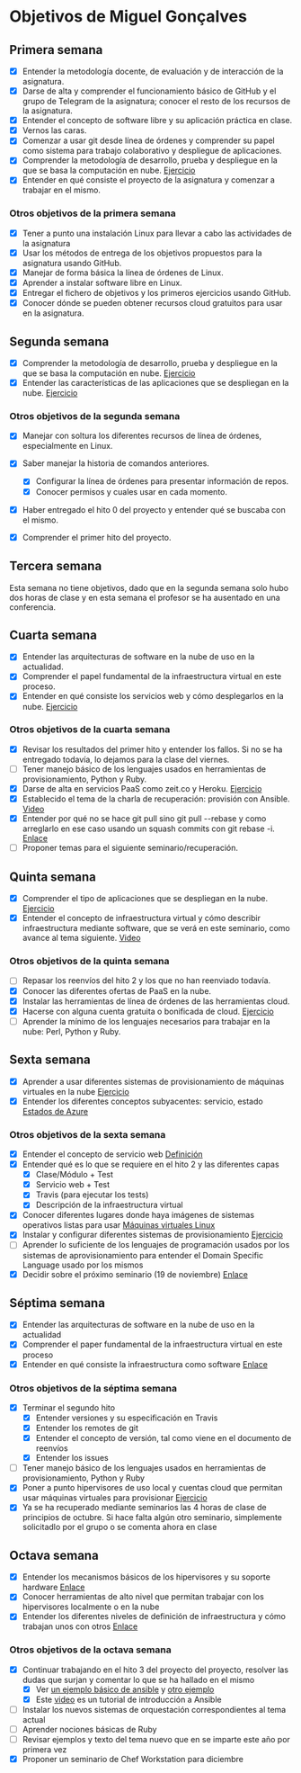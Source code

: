 # Objetivos de Miguel Gonçalves

## Primera semana

- [x] Entender la metodología docente, de evaluación y de interacción de la asignatura.
- [x] Darse de alta y comprender el funcionamiento básico de GitHub y el grupo de Telegram de la asignatura; conocer el resto de los recursos de la asignatura.
- [x] Entender el concepto de software libre y su aplicación práctica en clase.
- [x] Vernos las caras.
- [x] Comenzar a usar git desde línea de órdenes y comprender su papel como sistema para trabajo colaborativo y despliegue de aplicaciones.
- [x] Comprender la metodología de desarrollo, prueba y despliegue en la que se basa la computación en nube. [Ejercicio](https://github.com/migueldgoncalves/CC_ejercicios/blob/master/Arquitecturas%20software%20para%20la%20nube.md#ejercicio-1)
- [x] Entender en qué consiste el proyecto de la asignatura y comenzar a trabajar en el mismo.

### Otros objetivos de la primera semana

- [x] Tener a punto una instalación Linux para llevar a cabo las actividades de la asignatura
- [x] Usar los métodos de entrega de los objetivos propuestos para la asignatura usando GitHub.
- [x] Manejar de forma básica la línea de órdenes de Linux.
- [x] Aprender a instalar software libre en Linux.
- [x] Entregar el fichero de objetivos y los primeros ejercicios usando GitHub.
- [x] Conocer dónde se pueden obtener recursos cloud gratuitos para usar en la asignatura.

## Segunda semana

- [x] Comprender la metodología de desarrollo, prueba y despliegue en la que se basa la computación en nube. [Ejercicio](https://github.com/migueldgoncalves/CC_ejercicios/blob/master/Arquitecturas%20software%20para%20la%20nube.md#ejercicio-1)
- [x] Entender las características de las aplicaciones que se despliegan en la nube. [Ejercicio](https://github.com/migueldgoncalves/CC_ejercicios/blob/master/Arquitecturas%20software%20para%20la%20nube.md#ejercicio-2)

### Otros objetivos de la segunda semana

- [x] Manejar con soltura los diferentes recursos de línea de órdenes, especialmente en Linux.
	
- [x] Saber manejar la historia de comandos anteriores.
	- [x] Configurar la línea de órdenes para presentar información de repos.
	- [x] Conocer permisos y cuales usar en cada momento.
- [x] Haber entregado el hito 0 del proyecto y entender qué se buscaba con el mismo.
- [x] Comprender el primer hito del proyecto.

## Tercera semana

Esta semana no tiene objetivos, dado que en la segunda semana solo hubo dos horas de clase y en esta semana el profesor se ha ausentado en una conferencia.

## Cuarta semana

- [x] Entender las arquitecturas de software en la nube de uso en la actualidad.
- [x] Comprender el papel fundamental de la infraestructura virtual en este proceso.
- [x] Entender en qué consiste los servicios web y cómo desplegarlos en la nube. [Ejercicio](https://github.com/migueldgoncalves/CC_ejercicios/tree/master/PaaS/Ejercicio_5)

### Otros objetivos de la cuarta semana

- [x] Revisar los resultados del primer hito y entender los fallos. Si no se ha entregado todavía, lo dejamos para la clase del viernes.
- [ ] Tener manejo básico de los lenguajes usados en herramientas de provisionamiento, Python y Ruby.
- [x] Darse de alta en servicios PaaS como zeit.co y Heroku. [Ejercicio](https://github.com/migueldgoncalves/CC_ejercicios/blob/master/PaaS/Ejercicio_1.png)
- [x] Establecido el tema de la charla de recuperación: provisión con Ansible. [Video](http://youtu.be/gFd9aj78_SM)
- [x] Entender por qué no se hace git pull sino git pull --rebase y como arreglarlo en ese caso usando un squash commits con git rebase -i. [Enlace](https://git-scm.com/book/en/v2/Git-Branching-Rebasing)
- [ ] Proponer temas para el siguiente seminario/recuperación.

## Quinta semana

- [x] Comprender el tipo de aplicaciones que se despliegan en la nube. [Ejercicio](https://github.com/migueldgoncalves/CC_ejercicios/tree/master/PaaS/Ejercicio_5)
- [x] Entender el concepto de infraestructura virtual y cómo describir infraestructura mediante software, que se verá en este seminario, como avance al tema siguiente. [Video](http://youtu.be/gFd9aj78_SM)

### Otros objetivos de la quinta semana

- [ ] Repasar los reenvíos del hito 2 y los que no han reenviado todavía.
- [x] Conocer las diferentes ofertas de PaaS en la nube.
- [x] Instalar las herramientas de línea de órdenes de las herramientas cloud.
- [x] Hacerse con alguna cuenta gratuita o bonificada de cloud. [Ejercicio](https://github.com/migueldgoncalves/CC_ejercicios/blob/master/PaaS/Ejercicio_1.png)
- [ ] Aprender la mínimo de los lenguajes necesarios para trabajar en la nube: Perl, Python y Ruby.

## Sexta semana

- [x] Aprender a usar diferentes sistemas de provisionamiento de máquinas virtuales en la nube [Ejercicio](https://github.com/migueldgoncalves/CC_ejercicios/tree/master/Provisionamiento/Ejercicio_2)
- [x] Entender los diferentes conceptos subyacentes: servicio, estado [Estados de Azure](https://docs.microsoft.com/en-us/azure/virtual-machines/windows/states-lifecycle)

### Otros objetivos de la sexta semana

- [x] Entender el concepto de servicio web [Definición](https://www.ibm.com/support/knowledgecenter/en/SSGMCP_5.3.0/com.ibm.cics.ts.webservices.doc/concepts/dfhws_definition.html)
- [x] Entender qué es lo que se requiere en el hito 2 y las diferentes capas
	- [x] Clase/Módulo + Test
	- [x] Servicio web + Test
	- [x] Travis (para ejecutar los tests)
	- [x] Descripción de la infraestructura virtual
- [x] Conocer diferentes lugares donde haya imágenes de sistemas operativos listas para usar [Máquinas virtuales Linux](https://www.osboxes.org/virtualbox-images/)
- [x] Instalar y configurar diferentes sistemas de provisionamiento [Ejercicio](https://github.com/migueldgoncalves/CC_ejercicios/tree/master/Provisionamiento/Ejercicio_2)
- [ ] Aprender lo suficiente de los lenguajes de programación usados por los sistemas de aprovisionamiento para entender el Domain Specific Language usado por los mismos
- [x] Decidir sobre el próximo seminario (19 de noviembre) [Enlace](https://www.google.com/url?q=https%3A%2F%2Fwww.meetup.com%2FGranada-Geek%2Fevents%2F256243121&sa=D&usd=2&usg=AFQjCNGTixNtNrE_s0s79A1NjEPo_ZoBjw)

## Séptima semana

- [x] Entender las arquitecturas de software en la nube de uso en la actualidad
- [x] Comprender el paper fundamental de la infraestructura virtual en este proceso
- [x] Entender en qué consiste la infraestructura como software [Enlace](https://searchitoperations.techtarget.com/definition/Infrastructure-as-Code-IAC)

### Otros objetivos de la séptima semana

- [x] Terminar el segundo hito
	- [x] Entender versiones y su especificación en Travis
	- [x] Entender los remotes de git
	- [x] Entender el concepto de versión, tal como viene en el documento de reenvíos
	- [x] Entender los issues
- [ ] Tener manejo básico de los lenguajes usados en herramientas de provisionamiento, Python y Ruby
- [x] Poner a punto hipervisores de uso local y cuentas cloud que permitan usar máquinas virtuales para provisionar [Ejercicio](https://github.com/migueldgoncalves/CC_ejercicios/blob/master/Provisionamiento/Ejercicio_3.png)
- [x] Ya se ha recuperado mediante seminarios las 4 horas de clase de principios de octubre. Si hace falta algún otro seminario, simplemente solicitadlo por el grupo o se comenta ahora en clase

## Octava semana

- [x] Entender los mecanismos básicos de los hipervisores y su soporte hardware [Enlace](https://www.networkworld.com/article/3243262/virtualization/what-is-a-hypervisor.html)
- [x] Conocer herramientas de alto nivel que permitan trabajar con los hipervisores localmente o en la nube
- [x] Entender los diferentes niveles de definición de infraestructura y cómo trabajan unos con otros [Enlace](https://searchdatacenter.techtarget.com/definition/infrastructure)

### Otros objetivos de la octava semana

- [x] Continuar trabajando en el hito 3 del proyecto del proyecto, resolver las dudas que surjan y comentar lo que se ha hallado en el mismo
	- [x] Ver [un ejemplo básico de ansible](https://github.com/JJ/devops-days/blob/master/stuff/git.playbook.yml) y [otro ejemplo](https://github.com/JJ/platzi-docker-vm/blob/master/provision/playbook.yml)
	- [x] Este [video](https://www.youtube.com/watch?v=gFd9aj78_SM) es un tutorial de introducción a Ansible
- [ ] Instalar los nuevos sistemas de orquestación correspondientes al tema actual
- [ ] Aprender nociones básicas de Ruby
- [ ] Revisar ejemplos y texto del tema nuevo que en se imparte este año por primera vez
- [x] Proponer un seminario de Chef Workstation para diciembre
